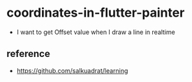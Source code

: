 # coordinates-in-flutter-painter

- I want to get Offset value when I draw a line in realtime

## reference
- https://github.com/salkuadrat/learning
